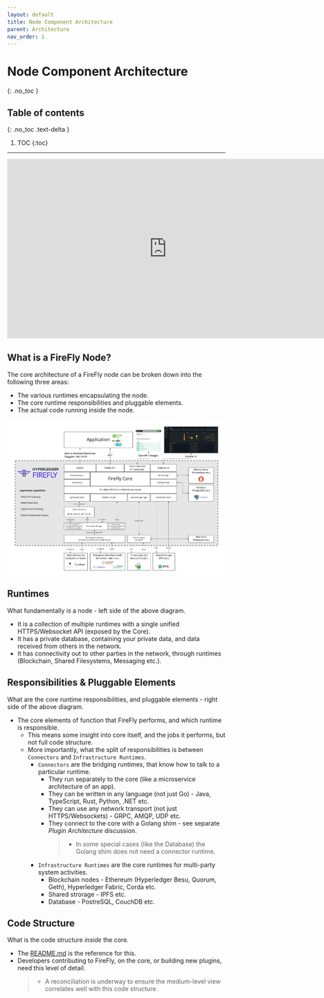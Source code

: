 ```yaml
---
layout: default
title: Node Component Architecture
parent: Architecture
nav_order: 1
---
```


# Node Component Architecture
{: .no_toc }

## Table of contents
{: .no_toc .text-delta }

1. TOC
{:toc}

---

<iframe width="736" height="414" src="https://www.youtube.com/embed/KbXcP7wAB-0" title="YouTube video player" frameborder="0" allow="accelerometer; autoplay; clipboard-write; encrypted-media; gyroscope; picture-in-picture" allowfullscreen></iframe>

## What is a FireFly Node?

The core architecture of a FireFly node can be broken down into the following three areas:

- The various runtimes encapsulating the node.
- The core runtime responsibilities and pluggable elements.
- The actual code running inside the node.

![FireFly Architecture Overview](../images/firefly_architecture_overview.jpg "FireFly Architecture Overview")

## Runtimes

What fundamentally _is_ a node - left side of the above diagram.

- It is a collection of multiple runtimes with a single unified HTTPS/Websocket API (exposed by the Core).
- It has a private database, containing your private data, and data received from others in the network.
- It has connectivity out to other parties in the network, through runtimes (Blockchain, Shared Filesystems, Messaging etc.).

## Responsibilities & Pluggable Elements

What are the core runtime responsibilities, and pluggable elements - right side of the above diagram.

- The core elements of function that FireFly performs, and which runtime is responsible.
  - This means some insight into core itself, and the jobs it performs, but not full code structure.
  - More importantly, what the split of responsibilities is between `Connectors` and `Infrastructure Runtimes`.
    - `Connectors` are the bridging runtimes, that know how to talk to a particular runtime.
      - They run separately to the core (like a microservice architecture of an app).
      - They can be written in any language (not just Go) - Java, TypeScript, Rust, Python, .NET etc.
      - They can use any network transport (not just HTTPS/Websockets) - GRPC, AMQP, UDP etc.
      - They connect to the core with a Golang shim - see separate _Plugin Architecture_ discussion.
        > - In some special cases (like the Database) the Golang shim does not need a connector runtime.
    - `Infrastructure Runtimes` are the core runtimes for multi-party system activities.
      - Blockchain nodes - Ethereum (Hyperledger Besu, Quorum, Geth), Hyperledger Fabric, Corda etc.
      - Shared strorage - IPFS etc.
      - Database - PostreSQL, CouchDB etc.

## Code Structure

What is the code structure _inside_ the core.

- The [README.md](https://github.com/hyperledger/firefly#readme) is the reference for this.
- Developers contributing to FireFly, on the core, or building new plugins, need this level of detail.
  > - A reconciliation is underway to ensure the medium-level view correlates well with this code structure.
